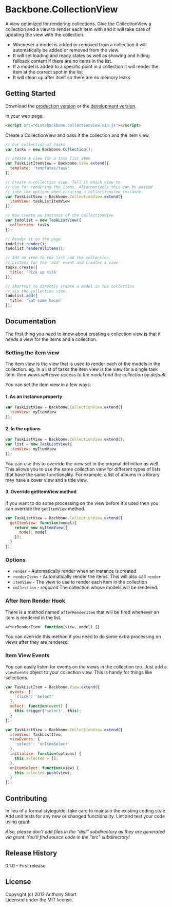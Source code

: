 # Backbone.CollectionView

A view optimized for rendering collections. Give the CollectionView a collection and a view to render each item with
and it will take care of updating the view with the collection.

* Whenever a model is added or removed from a collection it will automatically be added or removed from the view. 
* It will set loading and ready states as well as showing and hiding fallback content if there are no items in the list. 
* If a model is added to a specific point in a collection it will render the item at the correct spot in the list
* It will clean up after itself so there are no memory leaks

## Getting Started

Download the [production version][min] or the [development version][max].

[min]: https://raw.github.com/anthonyshort/backbone.collectionview/master/dist/backbone.collectionview.min.js
[max]: https://raw.github.com/anthonyshort/backbone.collectionview/master/dist/backbone.collectionview.js

In your web page:

```html
<script src="dist/backbone.collectionview.min.js"></script>
```

Create a CollectionView and pass it the collection and the item view.

```js
// Our collection of tasks
var tasks = new Backbone.Collection();

// Create a view for a task list item
var TaskListItemView = Backbone.View.extend({
  template: 'templates/task'
});

// Create a collection view. Tell it which view to
// use for rendering the items. Alternatively this can be passed
// into the options when creating a collectionview instance.
var TaskListView = Backbone.CollectionView.extend({
  itemView: taskListItemView
}); 

// Now create an instance of the CollectionView
var todolist = new TaskListView({
  collection: tasks
});

// Render it on the page
todolist.render();
todolist.renderAllItems();

// Add an item to the list and the collection
// Listens for the 'add' event and creates a view
tasks.create({ 
  title: 'Pick up milk'
});

// Shortcut to directly create a model in the collection
// via the collection view. 
todolist.add({
  title: 'Eat some bacon'
});
```

## Documentation

The first thing you need to know about creating a collection view is that it *needs* a view for the items and a collection. 

### Setting the item view

The item view is the view that is used to render each of the models in the collection. eg. In a list of tasks the item view 
is the view for a single task item. *Item views will have access to the model and the collection by default*.

You can set the item view in a few ways:

#### 1. As an instance property

```js
var TaskListView = Backbone.CollectionView.extend({
  itemView: myItemView
});
```

#### 2. In the options

```js
var TaskListView = Backbone.CollectionView.extend();
var list = new TaskListView({
  itemView: myItemView
}); 
```

You can use this to override the view set in the original definition as well. This allows you to use the same
collection view for different types of lists that have the same functionality. For example, a list of albums
in a library may have a cover view and a title view.

#### 3. Override getItemView method

If you want to do some processing on the view before it's used then you can override the `getItemView` method.

```js
var TaskListView = Backbone.CollectionView.extend({
  getItemView: function(model){
    return new myItemView({
      model: model
    }); 
  }
});
```

### Options

* `render` - Automatically render when an instance is created
* `renderItems` - Automatically render the items. This will also call `render`
* `itemView` - The view to use to render each item in the collection
* `collection` - *required* The collection whose models will be rendered.

### After Item Render Hook

There is a method named `afterRenderItem` that will be fired whenever an item is rendered in the list.

```js
afterRenderItem: function(view, model) {}
```

You can override this method if you need to do some extra processing on views after they are rendered.

### Item View Events

You can easily listen for events on the views in the collection too. Just add a `viewEvents` object to your collection view.
This is handy for things like selections.

```js
var TaskListItem = Backbone.View.extend({
  events: {
    'click': 'select'
  },
  select: function(event) {
    this.trigger('select', this);
  }
});

var TaskListView = Backbone.CollectionView.extend({
  itemView: TaskListItem,
  viewEvents: {
    'select': 'onItemSelect'
  },
  initialize: function(options) {
    this.selected = [];
  },
  onItemSelect: function(view) {
    this.selected.push(view);
  }
});
```

## Contributing
In lieu of a formal styleguide, take care to maintain the existing coding style. Add unit tests for any new or changed functionality. Lint and test your code using [grunt](https://github.com/cowboy/grunt).

_Also, please don't edit files in the "dist" subdirectory as they are generated via grunt. You'll find source code in the "src" subdirectory!_

## Release History
0.1.0 - First release

## License
Copyright (c) 2012 Anthony Short  
Licensed under the MIT license.
